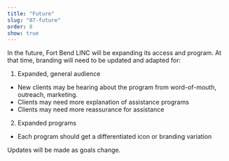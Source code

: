 ```yaml
---
title: "Future"
slug: "07-future"
order: 8
show: true
---
```


In the future, Fort Bend LINC will be expanding its access and program. At that time, branding will need to be updated and adapted for:

1. Expanded, general audience
  * New clients may be hearing about the program from word-of-mouth, outreach, marketing.
  * Clients may need more explanation of assistance programs
  * Clients may need more reassurance for assistance
2. Expanded programs
  * Each program should get a differentiated icon or branding variation

Updates will be made as goals change.